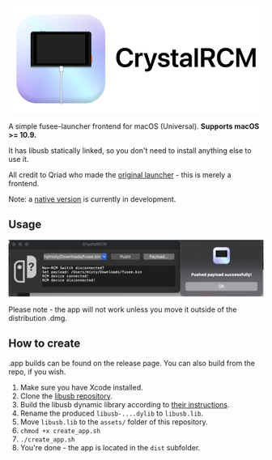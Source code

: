 ![](banner.png)

A simple fusee-launcher frontend for macOS (Universal). **Supports macOS >= 10.9.**

 It has libusb statically linked, so you don't need to install anything else to use it.

All credit to Qriad who made the [original launcher](https://github.com/Qyriad/fusee-launcher) - this is merely a frontend.

Note: a [native version](https://github.com/mistyhands/CrystalRCM/tree/native-version) is currently in development.

## Usage

![](ss1.png)

Please note - the app will not work unless you move it outside of the distribution .dmg.

## How to create
.app builds can be found on the release page. You can also build from the repo, if you wish.

1. Make sure you have Xcode installed.
2. Clone the [libusb repository](https://github.com/libusb/libusb).
3. Build the libusb dynamic library according to [their instructions](https://github.com/libusb/libusb/wiki/FAQ#does-libusb-support-apple-sillicon-based-mac).
4. Rename the produced `libusb-....dylib` to `libusb.lib`.
5. Move `libusb.lib` to the `assets/` folder of this repository.
6. `chmod +x create_app.sh`
7. `./create_app.sh`
8. You're done - the app is located in the `dist` subfolder.
